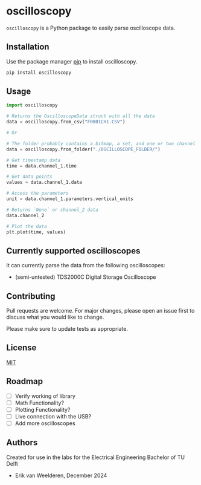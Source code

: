# oscilloscopy

`oscilloscopy` is a Python package to easily parse oscilloscope data. 

## Installation

Use the package manager [pip](https://pip.pypa.io/en/stable/) to install oscilloscopy.

```bash
pip install oscilloscopy
```

## Usage

```python
import oscilloscopy

# Returns the OscilloscopeData struct with all the data
data = oscilloscopy.from_csv("F0001CH1.CSV")

# Or

# The folder probably contains a bitmap, a set, and one or two channel data csvs.
data = oscilloscopy.from_folder("./OSCILLOSCOPE_FOLDER/")

# Get timestamp data
time = data.channel_1.time

# Get data points
values = data.channel_1.data

# Access the parameters
unit = data.channel_1.parameters.vertical_units

# Returns `None` or channel_2 data
data.channel_2

# Plot the data
plt.plot(time, values)
```

## Currently supported oscilloscopes

It can currently parse the data from the following oscilloscopes:

- (semi-untested) TDS2000C Digital Storage Oscilloscope

## Contributing

Pull requests are welcome. For major changes, please open an issue first
to discuss what you would like to change.

Please make sure to update tests as appropriate.


## License

[MIT](https://choosealicense.com/licenses/mit/)

## Roadmap
- [ ] Verify working of library
- [ ] Math Functionality?
- [ ] Plotting Functionality?
- [ ] Live connection with the USB?
- [ ] Add more oscilloscopes

## Authors
Created for use in the labs for the Electrical Engineering Bachelor of TU Delft

- Erik van Weelderen, December 2024

